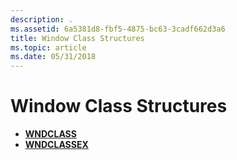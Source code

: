 ```yaml
---
description: .
ms.assetid: 6a5381d8-fbf5-4875-bc63-3cadf662d3a6
title: Window Class Structures
ms.topic: article
ms.date: 05/31/2018
---
```


# Window Class Structures

-   [**WNDCLASS**](/windows/win32/api/winuser/ns-winuser-wndclassa)
-   [**WNDCLASSEX**](/windows/win32/api/winuser/ns-winuser-wndclassexa)

 

 
